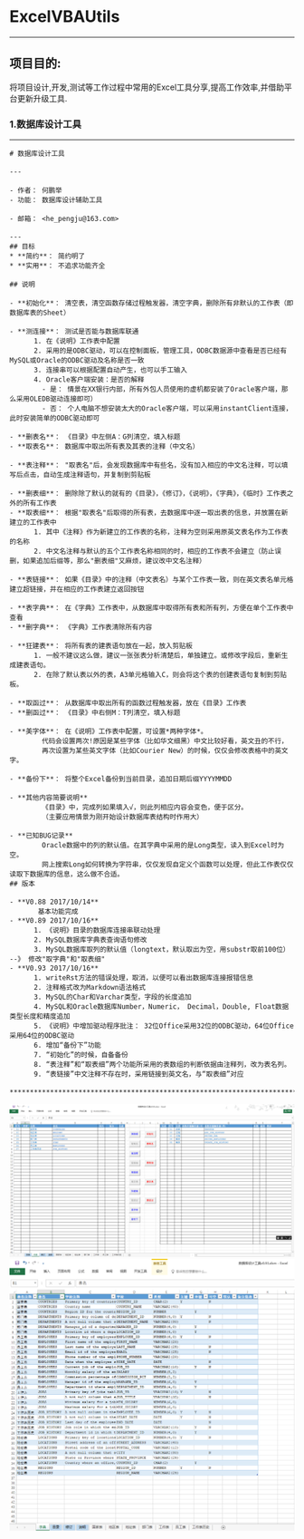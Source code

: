 # ExcelVBAUtils
---

## 项目目的: 
将项目设计,开发,测试等工作过程中常用的Excel工具分享,提高工作效率,并借助平台更新升级工具.

### 1.数据库设计工具

*******************************************************************************************
```
# 数据库设计工具

---

- 作者： 何鹏举
- 功能： 数据库设计辅助工具
    
- 邮箱： <he_pengju@163.com>

---
## 目标
* **简约**： 简约明了
* **实用**： 不追求功能齐全
                      
## 说明

- **初始化**： 清空表，清空函数存储过程触发器，清空字典，删除所有非默认的工作表（即数据库表的Sheet）

- **测连接**： 测试是否能与数据库联通
      1. 在《说明》工作表中配置
      2. 采用的是ODBC驱动，可以在控制面板，管理工具，ODBC数据源中查看是否已经有MySQL或Oracle的ODBC驱动及名称是否一致
      3. 连接串可以根据配置自动产生，也可以手工输入
      4. Oracle客户端安装：是否的解释
     	- 是： 情景在XX银行内部，所有外包人员使用的虚机都安装了Oracle客户端，那么采用OLEDB驱动连接即可）
     	- 否： 个人电脑不想安装太大的Oracle客户端，可以采用instantClient连接，此时安装简单的ODBC驱动即可

- **删表名**： 《目录》中左侧A：G列清空，填入标题
- **取表名**： 数据库中取出所有表及其表的注释（中文名）

- **表注释**： "取表名"后，会发现数据库中有些名，没有加入相应的中文名注释，可以填写后点击，自动生成注释语句，并复制到剪贴板

- **删表细**： 删除除了默认的就有的《目录》，《修订》，《说明》，《字典》，《临时》工作表之外的所有工作表
- **取表细**： 根据"取表名"后取得的所有表，去数据库中逐一取出表的信息，并放置在新建立的工作表中
      1. 其中《注释》作为新建立的工作表的名称，注释为空则采用原英文表名作为工作表的名称
      2. 中文名注释与默认的五个工作表名称相同的时，相应的工作表不会建立（防止误删，如果追加后缀等，那么"删表细"又麻烦，建议改中文名注释）

- **表链接**： 如果《目录》中的注释（中文表名）与某个工作表一致，则在英文表名单元格建立超链接，并在相应的工作表建立返回按钮

- **表字典**： 在《字典》工作表中，从数据库中取得所有表和所有列，方便在单个工作表中查看
- **删字典**： 《字典》工作表清除所有内容

- **狂建表**： 将所有表的建表语句放在一起，放入剪贴板
      1. 一般不建议这么做，建议一张张表分析清楚后，单独建立。或修改字段后，重新生成建表语句。
      2. 在除了默认表以外的表，A3单元格输入C，则会将这个表的创建表语句复制到剪贴板。

- **取函过**： 从数据库中取出所有的函数过程触发器，放在《目录》工作表
- **删函过**： 《目录》中右侧M：T列清空，填入标题

- **美字体**： 在《说明》工作表中配置，可设置*两种字体*。
		代码会设置两次!原因是某些字体（比如华文细黑）中文比较好看，英文丑的不行，
		再次设置为某些英文字体（比如Courier New）的时候，仅仅会修改表格中的英文字。

- **备份下**： 将整个Excel备份到当前目录，追加日期后缀YYYYMMDD

- **其他内容简要说明**
	    《目录》中，完成列如果填入√，则此列相应内容会变色，便于区分。
		（主要应用情景为刚开始设计数据库表结构时作用大）

- **已知BUG记录**
    	Oracle数据中的列的默认值。在其字典中采用的是Long类型，读入到Excel时为空。
		网上搜索Long如何转换为字符串，仅仅发现自定义个函数可以处理，但此工作表仅仅读取下数据库的信息，这么做不合适。
## 版本

- **V0.88 2017/10/14**
	   基本功能完成
- **V0.89 2017/10/16**  
	  1. 《说明》目录的数据库连接串联动处理
	  2. MySQL数据库字典表查询语句修改
	  3. MySQL数据库取列的默认值（longtext，默认取出为空，用substr取前100位） --》 修改"取字典"和"取表细"	
- **V0.93 2017/10/16** 
	  1. writeRst方法的错误处理，取消，以便可以看出数据库连接报错信息
      2. 注释格式改为Markdown语法格式
      3. MySQL的Char和Varchar类型，字段的长度追加
      4. MySQL和Oracle数据库Number，Numeric， Decimal，Double, Float数据类型长度和精度追加
      5. 《说明》中增加驱动程序批注： 32位Office采用32位的ODBC驱动，64位Office采用64位的ODBC驱动
      6. 增加“备份下”功能
      7. “初始化”的时候，自备备份
      8. “表注释”和“取表细”两个功能所采用的表数组的判断依据由注释列，改为表名列。
      9. “表链接”中文注释不存在时，采用链接到英文名，与“取表细”对应
 
*******************************************************************************************
```
![](https://github.com/hepengju/ExcelVBAUtils/blob/master/01_%E6%95%B0%E6%8D%AE%E5%BA%93%E8%AE%BE%E8%AE%A1%E5%B7%A5%E5%85%B7/%E5%B8%AE%E5%8A%A9%E6%89%8B%E5%86%8C/screenshot-01.png?raw=true)
![](https://github.com/hepengju/ExcelVBAUtils/blob/master/01_%E6%95%B0%E6%8D%AE%E5%BA%93%E8%AE%BE%E8%AE%A1%E5%B7%A5%E5%85%B7/%E5%B8%AE%E5%8A%A9%E6%89%8B%E5%86%8C/screenshot-02.png?raw=true)